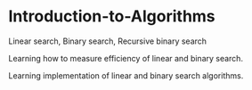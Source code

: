 # Introduction-to-Algorithms
Linear search, Binary search, Recursive binary search

Learning how to measure efficiency of linear and binary search.

Learning implementation of linear and binary search algorithms.
